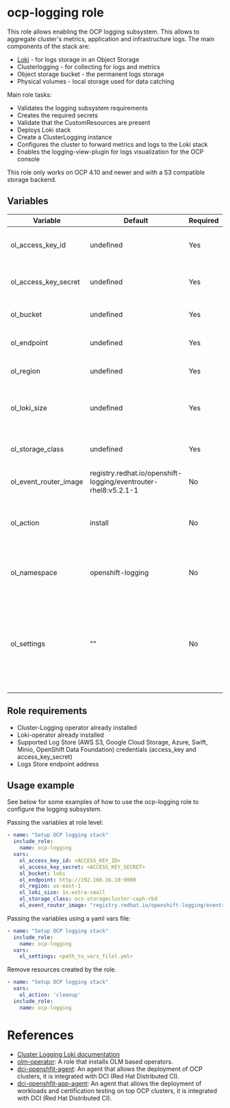 # ocp-logging role

This role allows enabling the OCP logging subsystem. This allows to aggregate cluster's metrics, application and infrastructure logs. The main components of the stack are:
  - [Loki](https://grafana.com/oss/loki/) - for logs storage in an Object Storage
  - Clusterlogging - for collecting for logs and metrics
  - Object storage bucket - the permanent logs storage
  - Physical volumes - local storage used for data catching

Main role tasks:
  - Validates the logging subsystem requirements
  - Creates the required secrets
  - Validate that the CustomResources are present
  - Deploys Loki stack
  - Create a ClusterLogging instance
  - Configures the cluster to forward metrics and logs to the Loki stack
  - Enables the logging-view-plugin for logs visualization for the OCP console

This role only works on OCP 4.10 and newer and with a S3 compatible storage backend.

## Variables

| Variable                               | Default                       | Required    | Description                                   |
| -------------------------------------- | ----------------------------- | ----------- | ----------------------------------------------|
| ol_access_key_id                       | undefined                     | Yes         | Key ID for the Object storage system          |
| ol_access_key_secret                   | undefined                     | Yes         | Key Secret for the Object Storage system      |
| ol_bucket                              | undefined                     | Yes         | Object Storage bucket name                    |
| ol_endpoint                            | undefined                     | Yes         | Object Storage endpoint                       |
| ol_region                              | undefined                     | Yes         | Object Storage region                         |
| ol_loki_size                           | undefined                     | Yes         | Loki Deployment Size. See [Sizing](https://docs.openshift.com/container-platform/4.13/logging/cluster-logging-loki.html#deployment-sizing_cluster-logging-loki) for more details |
| ol_storage_class                       | undefined                     | Yes         | Cluster Storage class for Loki components     |
| ol_event_router_image                  | registry.redhat.io/openshift-logging/eventrouter-rhel8:v5.2.1-1 | No   | Event Router image |
| ol_action                              | install                       | No          | Controls the action performed by the role: Install or cleanup|
| ol_namespace                           | openshift-logging             | No          | Target namespace. It is the recommended namespace|
| ol_settings                            | ""                            | No          | An optional yaml file with the variables listed above. The variables defined there take precedence over the ones defined at role level|

## Role requirements
  - Cluster-Logging operator already installed
  - Loki-operator already installed
  - Supported Log Store (AWS S3, Google Cloud Storage, Azure, Swift, Minio, OpenShift Data Foundation) credentials (access_key and access_key_secret)
  - Logs Store endpoint address

## Usage example

See below for some examples of how to use the ocp-logging role to configure the logging subsystem.

Passing the variables at role level:
```yaml
- name: "Setup OCP logging stack"
  include_role:
    name: ocp-logging
  vars:
    ol_access_key_id: <ACCESS_KEY_ID>
    ol_access_key_secret: <ACCESS_KEY_SECRET>
    ol_bucket: loki
    ol_endpoint: http://192.168.16.10:9000
    ol_region: us-east-1
    ol_loki_size: 1x.extra-small
    ol_storage_class: ocs-storagecluster-ceph-rbd
    ol_event_router_image: "registry.redhat.io/openshift-logging/eventrouter-rhel8:v5.2.1-1"
```

Passing the variables using a yaml vars file:
```yaml
- name: "Setup OCP logging stack"
  include_role:
    name: ocp-logging
  vars:
    ol_settings: <path_to_vars_filel.yml>
```

Remove resources created by the role.
```yaml
- name: "Setup OCP logging stack"
  vars:
    ol_action: 'cleanup'
  include_role:
    name: ocp-logging
```

# References

* [Cluster Logging Loki documentation](https://docs.openshift.com/container-platform/4.13/logging/cluster-logging-loki.html)
* [olm-operator](../olm-operator/README.md): A role that installs OLM based operators.
* [dci-openshfit-agent](https://github.com/redhat-cip/dci-openshift-agent/): An agent that allows the deployment of OCP clusters, it is integrated with DCI (Red Hat Distributed CI).
* [dci-openshfit-app-agent](https://github.com/redhat-cip/dci-openshift-app-agent/): An agent that allows the deployment of workloads and certification testing on top OCP clusters, it is integrated with DCI (Red Hat Distributed CI).
